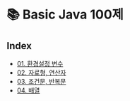 # 📚 Basic Java 100제

## Index
- [01. 환경설정 변수](https://github.com/Googleok/basic_java_100/blob/master/problem/01_%ED%99%98%EA%B2%BD%EC%84%A4%EC%A0%95_%EB%B3%80%EC%88%98.md)
- [02. 자료형, 연산자](https://github.com/Googleok/basic_java_100/blob/master/problem/01_%ED%99%98%EA%B2%BD%EC%84%A4%EC%A0%95_%EB%B3%80%EC%88%98.md)
- [03. 조건문, 반복문](https://github.com/Googleok/basic_java_100/blob/master/problem/03_%EC%A1%B0%EA%B1%B4%EB%AC%B8_%EB%B0%98%EB%B3%B5%EB%AC%B8.md)
- [04. 배열](https://github.com/Googleok/basic_java_100/blob/master/problem/04_%EB%B0%B0%EC%97%B4.md)